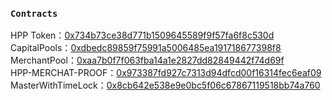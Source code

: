 
### `Contracts`
HPP Token：[0x734b73ce38d771b1509645589f9f57fa6f8c530d](https://etherscan.io/token/0x734b73ce38d771b1509645589f9f57fa6f8c530d) <br />
CapitalPools：[0xdbedc89859f75991a5006485ea191718677398f8](https://etherscan.io/address/0xdbedc89859f75991a5006485ea191718677398f8) <br />
MerchantPool：[0xaa7b0f7f063fba14a1e2827dd82849442f74d69f](https://etherscan.io/address/0xaa7b0f7f063fba14a1e2827dd82849442f74d69f) <br />
HPP-MERCHAT-PROOF：[0x973387fd927c7313d94dfcd00f16314fec6eaf09](https://etherscan.io/address/0x973387fd927c7313d94dfcd00f16314fec6eaf09) <br />
MasterWithTimeLock：[0x8cb642e538e9e0bc5f06c67867119518bb74a760](https://etherscan.io/address/0x8cb642e538e9e0bc5f06c67867119518bb74a760#code)  <br />